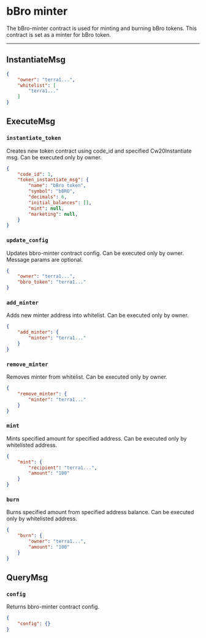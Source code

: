 # bBro minter

The bBro-minter contract is used for minting and burning bBro tokens.
This contract is set as a minter for bBro token.

---

## InstantiateMsg

```json
{
    "owner": "terra1...",
    "whitelist": [
        "terra1..."
    ]
}
```

## ExecuteMsg

### `instantiate_token`

Creates new token contract using code_id and specified Cw20Instantiate msg.
Can be executed only by owner.

```json
{
    "code_id": 1,
    "token_instantiate_msg": {
        "name": "bBro token",
        "symbol": "bBRO",
        "decimals": 6,
        "initial_balances": [],
        "mint": null,
        "marketing": null,
    }
}
```

### `update_config`

Updates bbro-minter contract config. Can be executed only by owner.
Message params are optional.

```json
{
    "owner": "terra1...",
    "bbro_token": "terra1..."
}
```

### `add_minter`

Adds new minter address into whitelist. Can be executed only by owner.

```json
{
    "add_minter": {
        "minter": "terra1..."
    }
}
```

### `remove_minter`

Removes minter from whitelist. Can be executed only by owner.

```json
{
    "remove_minter": {
        "minter": "terra1..."
    }
}
```

### `mint`

Mints specified amount for specified address.
Can be executed only by whitelisted address.

```json
{
    "mint": {
        "recipient": "terra1...",
        "amount": "100"
    }
}
```

### `burn`

Burns specified amount from specified address balance.
Can be executed only by whitelisted address.

```json
{
    "burn": {
        "owner": "terra1...",
        "amount": "100"
    }
}
```

## QueryMsg

### `config`

Returns bbro-minter contract config.

```json
{
    "config": {}
}
```
